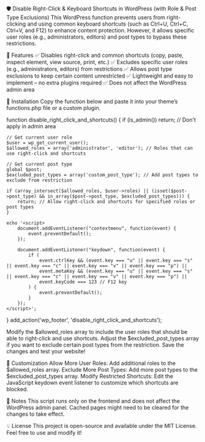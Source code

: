 🛡️ Disable Right-Click & Keyboard Shortcuts in WordPress (with Role & Post Type Exclusions)
This WordPress function prevents users from right-clicking and using common keyboard shortcuts (such as Ctrl+U, Ctrl+C, Ctrl+V, and F12) to enhance content protection. However, it allows specific user roles (e.g., administrators, editors) and post types to bypass these restrictions.

🚀 Features
✅ Disables right-click and common shortcuts (copy, paste, inspect element, view source, print, etc.)
✅ Excludes specific user roles (e.g., administrators, editors) from restrictions
✅ Allows post type exclusions to keep certain content unrestricted
✅ Lightweight and easy to implement – no extra plugins required
✅ Does not affect the WordPress admin area

📌 Installation
Copy the function below and paste it into your theme’s functions.php file or a custom plugin.

function disable_right_click_and_shortcuts() {
    if (is_admin()) return; // Don't apply in admin area
    
    // Get current user role
    $user = wp_get_current_user();
    $allowed_roles = array('administrator', 'editor'); // Roles that can use right-click and shortcuts
    
    // Get current post type
    global $post;
    $excluded_post_types = array('custom_post_type'); // Add post types to exclude from restriction
    
    if (array_intersect($allowed_roles, $user->roles) || (isset($post->post_type) && in_array($post->post_type, $excluded_post_types))) {
        return; // Allow right-click and shortcuts for specified roles or post types
    }
    
    echo '<script>
        document.addEventListener("contextmenu", function(event) {
            event.preventDefault();
        });
        
        document.addEventListener("keydown", function(event) {
            if (
                event.ctrlKey && (event.key === "u" || event.key === "s" || event.key === "c" || event.key === "v" || event.key === "p") ||
                event.metaKey && (event.key === "u" || event.key === "s" || event.key === "c" || event.key === "v" || event.key === "p") ||
                event.keyCode === 123 // F12 key
            ) {
                event.preventDefault();
            }
        });
    </script>';
}
add_action('wp_footer', 'disable_right_click_and_shortcuts');

Modify the $allowed_roles array to include the user roles that should be able to right-click and use shortcuts.
Adjust the $excluded_post_types array if you want to exclude certain post types from the restriction.
Save the changes and test your website!

🔧 Customization
Allow More User Roles: Add additional roles to the $allowed_roles array.
Exclude More Post Types: Add more post types to the $excluded_post_types array.
Modify Restricted Shortcuts: Edit the JavaScript keydown event listener to customize which shortcuts are blocked.

📝 Notes
This script runs only on the frontend and does not affect the WordPress admin panel.
Cached pages might need to be cleared for the changes to take effect.

💡 License
This project is open-source and available under the MIT License. Feel free to use and modify it!
